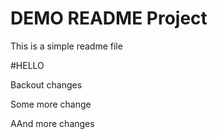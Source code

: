 # DEMO README Project

This is a simple readme file

#HELLO

Backout changes


Some more change

AAnd more changes